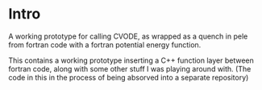 # Intro

A working prototype for calling CVODE, as wrapped as a quench in pele from fortran code with a fortran potential energy function.

This contains a working prototype inserting a C++ function layer between fortran code, along with some other stuff I was playing around with. (The code in this in the process of being absorved into a separate repository)
